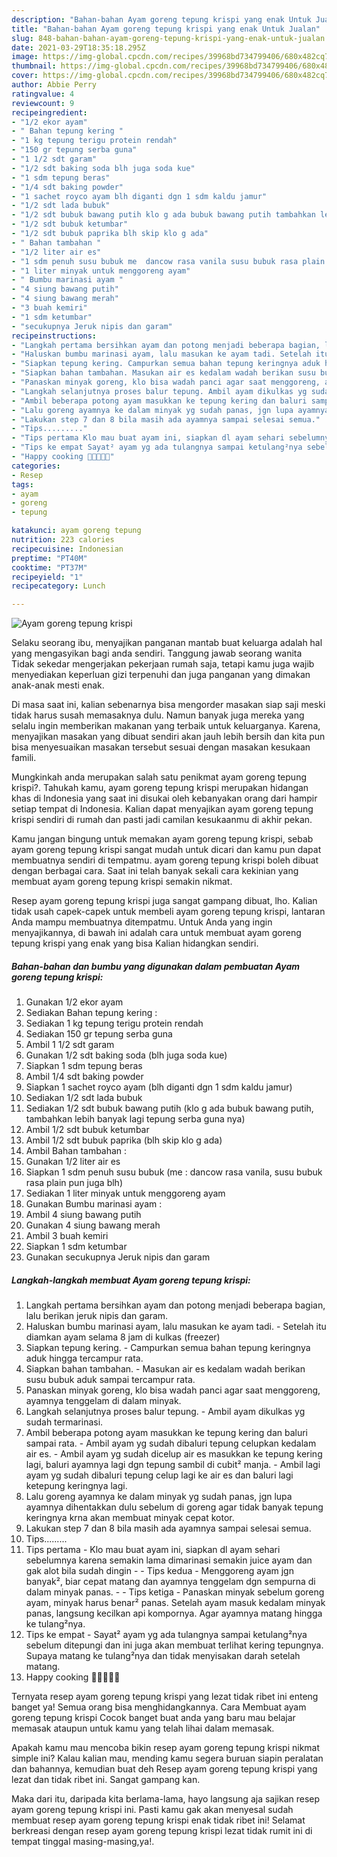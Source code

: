 ```yaml
---
description: "Bahan-bahan Ayam goreng tepung krispi yang enak Untuk Jualan"
title: "Bahan-bahan Ayam goreng tepung krispi yang enak Untuk Jualan"
slug: 848-bahan-bahan-ayam-goreng-tepung-krispi-yang-enak-untuk-jualan
date: 2021-03-29T18:35:18.295Z
image: https://img-global.cpcdn.com/recipes/39968bd734799406/680x482cq70/ayam-goreng-tepung-krispi-foto-resep-utama.jpg
thumbnail: https://img-global.cpcdn.com/recipes/39968bd734799406/680x482cq70/ayam-goreng-tepung-krispi-foto-resep-utama.jpg
cover: https://img-global.cpcdn.com/recipes/39968bd734799406/680x482cq70/ayam-goreng-tepung-krispi-foto-resep-utama.jpg
author: Abbie Perry
ratingvalue: 4
reviewcount: 9
recipeingredient:
- "1/2 ekor ayam"
- " Bahan tepung kering "
- "1 kg tepung terigu protein rendah"
- "150 gr tepung serba guna"
- "1 1/2 sdt garam"
- "1/2 sdt baking soda blh juga soda kue"
- "1 sdm tepung beras"
- "1/4 sdt baking powder"
- "1 sachet royco ayam blh diganti dgn 1 sdm kaldu jamur"
- "1/2 sdt lada bubuk"
- "1/2 sdt bubuk bawang putih klo g ada bubuk bawang putih tambahkan lebih banyak lagi tepung serba guna nya"
- "1/2 sdt bubuk ketumbar"
- "1/2 sdt bubuk paprika blh skip klo g ada"
- " Bahan tambahan "
- "1/2 liter air es"
- "1 sdm penuh susu bubuk me  dancow rasa vanila susu bubuk rasa plain pun juga blh"
- "1 liter minyak untuk menggoreng ayam"
- " Bumbu marinasi ayam "
- "4 siung bawang putih"
- "4 siung bawang merah"
- "3 buah kemiri"
- "1 sdm ketumbar"
- "secukupnya Jeruk nipis dan garam"
recipeinstructions:
- "Langkah pertama bersihkan ayam dan potong menjadi beberapa bagian, lalu berikan jeruk nipis dan garam."
- "Haluskan bumbu marinasi ayam, lalu masukan ke ayam tadi. Setelah itu diamkan ayam selama 8 jam di kulkas (freezer)"
- "Siapkan tepung kering. Campurkan semua bahan tepung keringnya aduk hingga tercampur rata."
- "Siapkan bahan tambahan. Masukan air es kedalam wadah berikan susu bubuk aduk sampai tercampur rata."
- "Panaskan minyak goreng, klo bisa wadah panci agar saat menggoreng, ayamnya tenggelam di dalam minyak."
- "Langkah selanjutnya proses balur tepung. Ambil ayam dikulkas yg sudah termarinasi."
- "Ambil beberapa potong ayam masukkan ke tepung kering dan baluri sampai rata. Ambil ayam yg sudah dibaluri tepung celupkan kedalam air es. Ambil ayam yg sudah dicelup air es masukkan ke tepung kering lagi, baluri ayamnya lagi dgn tepung sambil di cubit² manja. Ambil lagi ayam yg sudah dibaluri tepung celup lagi ke air es dan baluri lagi ketepung keringnya lagi."
- "Lalu goreng ayamnya ke dalam minyak yg sudah panas, jgn lupa ayamnya dihentakkan dulu sebelum di goreng agar tidak banyak tepung keringnya krna akan membuat minyak cepat kotor."
- "Lakukan step 7 dan 8 bila masih ada ayamnya sampai selesai semua."
- "Tips........."
- "Tips pertama Klo mau buat ayam ini, siapkan dl ayam sehari sebelumnya karena semakin lama dimarinasi semakin juice ayam dan gak alot bila sudah dingin  Tips kedua Menggoreng ayam jgn banyak², biar cepat matang dan ayamnya tenggelam dgn sempurna di dalam minyak panas.  Tips ketiga Panaskan minyak sebelum goreng ayam, minyak harus benar² panas. Setelah ayam masuk kedalam minyak panas, langsung kecilkan api kompornya. Agar ayamnya matang hingga ke tulang²nya."
- "Tips ke empat Sayat² ayam yg ada tulangnya sampai ketulang²nya sebelum ditepungi dan ini juga akan membuat terlihat kering tepungnya. Supaya matang ke tulang²nya dan tidak menyisakan darah setelah matang."
- "Happy cooking 🤗🤗🤗🤗🤗"
categories:
- Resep
tags:
- ayam
- goreng
- tepung

katakunci: ayam goreng tepung 
nutrition: 223 calories
recipecuisine: Indonesian
preptime: "PT40M"
cooktime: "PT37M"
recipeyield: "1"
recipecategory: Lunch

---
```



![Ayam goreng tepung krispi](https://img-global.cpcdn.com/recipes/39968bd734799406/680x482cq70/ayam-goreng-tepung-krispi-foto-resep-utama.jpg)

Selaku seorang ibu, menyajikan panganan mantab buat keluarga adalah hal yang mengasyikan bagi anda sendiri. Tanggung jawab seorang  wanita Tidak sekedar mengerjakan pekerjaan rumah saja, tetapi kamu juga wajib menyediakan keperluan gizi terpenuhi dan juga panganan yang dimakan anak-anak mesti enak.

Di masa  saat ini, kalian sebenarnya bisa mengorder masakan siap saji meski tidak harus susah memasaknya dulu. Namun banyak juga mereka yang selalu ingin memberikan makanan yang terbaik untuk keluarganya. Karena, menyajikan masakan yang dibuat sendiri akan jauh lebih bersih dan kita pun bisa menyesuaikan masakan tersebut sesuai dengan masakan kesukaan famili. 



Mungkinkah anda merupakan salah satu penikmat ayam goreng tepung krispi?. Tahukah kamu, ayam goreng tepung krispi merupakan hidangan khas di Indonesia yang saat ini disukai oleh kebanyakan orang dari hampir setiap tempat di Indonesia. Kalian dapat menyajikan ayam goreng tepung krispi sendiri di rumah dan pasti jadi camilan kesukaanmu di akhir pekan.

Kamu jangan bingung untuk memakan ayam goreng tepung krispi, sebab ayam goreng tepung krispi sangat mudah untuk dicari dan kamu pun dapat membuatnya sendiri di tempatmu. ayam goreng tepung krispi boleh dibuat dengan berbagai cara. Saat ini telah banyak sekali cara kekinian yang membuat ayam goreng tepung krispi semakin nikmat.

Resep ayam goreng tepung krispi juga sangat gampang dibuat, lho. Kalian tidak usah capek-capek untuk membeli ayam goreng tepung krispi, lantaran Anda mampu membuatnya ditempatmu. Untuk Anda yang ingin menyajikannya, di bawah ini adalah cara untuk membuat ayam goreng tepung krispi yang enak yang bisa Kalian hidangkan sendiri.

<!--inarticleads1-->

##### Bahan-bahan dan bumbu yang digunakan dalam pembuatan Ayam goreng tepung krispi:

1. Gunakan 1/2 ekor ayam
1. Sediakan  Bahan tepung kering :
1. Sediakan 1 kg tepung terigu protein rendah
1. Sediakan 150 gr tepung serba guna
1. Ambil 1 1/2 sdt garam
1. Gunakan 1/2 sdt baking soda (blh juga soda kue)
1. Siapkan 1 sdm tepung beras
1. Ambil 1/4 sdt baking powder
1. Siapkan 1 sachet royco ayam (blh diganti dgn 1 sdm kaldu jamur)
1. Sediakan 1/2 sdt lada bubuk
1. Sediakan 1/2 sdt bubuk bawang putih (klo g ada bubuk bawang putih, tambahkan lebih banyak lagi tepung serba guna nya)
1. Ambil 1/2 sdt bubuk ketumbar
1. Ambil 1/2 sdt bubuk paprika (blh skip klo g ada)
1. Ambil  Bahan tambahan :
1. Gunakan 1/2 liter air es
1. Siapkan 1 sdm penuh susu bubuk (me : dancow rasa vanila, susu bubuk rasa plain pun juga blh)
1. Sediakan 1 liter minyak untuk menggoreng ayam
1. Gunakan  Bumbu marinasi ayam :
1. Ambil 4 siung bawang putih
1. Gunakan 4 siung bawang merah
1. Ambil 3 buah kemiri
1. Siapkan 1 sdm ketumbar
1. Gunakan secukupnya Jeruk nipis dan garam




<!--inarticleads2-->

##### Langkah-langkah membuat Ayam goreng tepung krispi:

1. Langkah pertama bersihkan ayam dan potong menjadi beberapa bagian, lalu berikan jeruk nipis dan garam.
1. Haluskan bumbu marinasi ayam, lalu masukan ke ayam tadi. - Setelah itu diamkan ayam selama 8 jam di kulkas (freezer)
1. Siapkan tepung kering. - Campurkan semua bahan tepung keringnya aduk hingga tercampur rata.
1. Siapkan bahan tambahan. - Masukan air es kedalam wadah berikan susu bubuk aduk sampai tercampur rata.
1. Panaskan minyak goreng, klo bisa wadah panci agar saat menggoreng, ayamnya tenggelam di dalam minyak.
1. Langkah selanjutnya proses balur tepung. - Ambil ayam dikulkas yg sudah termarinasi.
1. Ambil beberapa potong ayam masukkan ke tepung kering dan baluri sampai rata. - Ambil ayam yg sudah dibaluri tepung celupkan kedalam air es. - Ambil ayam yg sudah dicelup air es masukkan ke tepung kering lagi, baluri ayamnya lagi dgn tepung sambil di cubit² manja. - Ambil lagi ayam yg sudah dibaluri tepung celup lagi ke air es dan baluri lagi ketepung keringnya lagi.
1. Lalu goreng ayamnya ke dalam minyak yg sudah panas, jgn lupa ayamnya dihentakkan dulu sebelum di goreng agar tidak banyak tepung keringnya krna akan membuat minyak cepat kotor.
1. Lakukan step 7 dan 8 bila masih ada ayamnya sampai selesai semua.
1. Tips.........
1. Tips pertama - Klo mau buat ayam ini, siapkan dl ayam sehari sebelumnya karena semakin lama dimarinasi semakin juice ayam dan gak alot bila sudah dingin -  - Tips kedua - Menggoreng ayam jgn banyak², biar cepat matang dan ayamnya tenggelam dgn sempurna di dalam minyak panas. -  - Tips ketiga - Panaskan minyak sebelum goreng ayam, minyak harus benar² panas. Setelah ayam masuk kedalam minyak panas, langsung kecilkan api kompornya. Agar ayamnya matang hingga ke tulang²nya.
1. Tips ke empat - Sayat² ayam yg ada tulangnya sampai ketulang²nya sebelum ditepungi dan ini juga akan membuat terlihat kering tepungnya. Supaya matang ke tulang²nya dan tidak menyisakan darah setelah matang.
1. Happy cooking 🤗🤗🤗🤗🤗




Ternyata resep ayam goreng tepung krispi yang lezat tidak ribet ini enteng banget ya! Semua orang bisa menghidangkannya. Cara Membuat ayam goreng tepung krispi Cocok banget buat anda yang baru mau belajar memasak ataupun untuk kamu yang telah lihai dalam memasak.

Apakah kamu mau mencoba bikin resep ayam goreng tepung krispi nikmat simple ini? Kalau kalian mau, mending kamu segera buruan siapin peralatan dan bahannya, kemudian buat deh Resep ayam goreng tepung krispi yang lezat dan tidak ribet ini. Sangat gampang kan. 

Maka dari itu, daripada kita berlama-lama, hayo langsung aja sajikan resep ayam goreng tepung krispi ini. Pasti kamu gak akan menyesal sudah membuat resep ayam goreng tepung krispi enak tidak ribet ini! Selamat berkreasi dengan resep ayam goreng tepung krispi lezat tidak rumit ini di tempat tinggal masing-masing,ya!.

